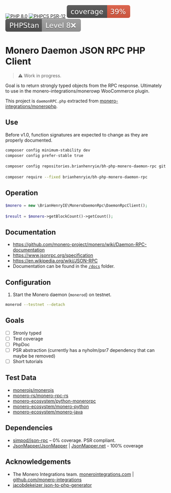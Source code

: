 [![PHP 8.0](https://img.shields.io/badge/PHP-8.0-8892BF.svg)]() [![PHPCS PSR-12](https://img.shields.io/badge/PHPCS-PSR–12❌-lightgrey.svg)](https://www.php-fig.org/psr/psr-12/) [![PHPUnit ](.github/coverage.svg)](https://brianhenryie.github.io/bh-php-monero-explorer/) [![PHPStan ](.github/phpstan.svg)](https://phpstan.org/)

# Monero Daemon JSON RPC PHP Client

> ⚠️ Work in progress. 

Goal is to return strongly typed objects from the RPC response. Ultimately to use in the monero-integrations/monerowp WooCommerce plugin.

This project is `daemonRPC.php` extracted from [monero-integrations/monerophp](https://github.com/monero-integrations/monerophp).

## Use

Before v1.0, function signatures are expected to change as they are properly documented.

```bash
composer config minimum-stability dev
composer config prefer-stable true

composer config repositories.brianhenryie/bh-php-monero-daemon-rpc git https://github.com/brianhenryie/bh-php-monero-daemon-rpc

composer require --fixed brianhenryie/bh-php-monero-daemon-rpc
```

## Operation

```php
$monero = new \BrianHenryIE\MoneroDaemonRpc\DaemonRpcClient();

$result = $monero->getBlockCount()->getCount();
```


## Documentation

* https://github.com/monero-project/monero/wiki/Daemon-RPC-documentation
* https://www.jsonrpc.org/specification
* https://en.wikipedia.org/wiki/JSON-RPC
* Documentation can be found in the [`/docs`](tree/master/docs) folder.

## Configuration
 
1. Start the Monero daemon (`monerod`) on testnet.
```bash
monerod --testnet --detach
```

## Goals

* [ ] Stronly typed 
* [ ] Test coverage
* [ ] PhpDoc
* [ ] PSR abstraction (currently has a nyholm/psr7 dependency that can maybe be removed)
* [ ] Short tutorials

## Test Data

* [monerojs/monerojs](https://github.com/monerojs/monerojs/blob/dev/test/index_test.js)
* [monero-rs/monero-rpc-rs](https://github.com/monero-rs/monero-rpc-rs/blob/main/tests/clients_tests/basic_daemon_rpc.rs)
* [monero-ecosystem/python-monerorpc](https://github.com/monero-ecosystem/python-monerorpc/blob/master/examples/test_rpc_batch.py)
* [monero-ecosystem/monero-python](https://github.com/monero-ecosystem/monero-python/blob/master/tests/test_jsonrpcdaemon.py)
* [monero-ecosystem/monero-java](https://github.com/monero-ecosystem/monero-java/blob/master/src/test/java/test/TestMoneroDaemonRpc.java)

## Dependencies

* [simpod/json-rpc](https://github.com/simPod/PhpJsonRpc) – 0% coverage. PSR compliant.
* [JsonMapper/JsonMapper](https://github.com/JsonMapper/JsonMapper) | [JsonMapper.net](https://jsonmapper.net) - 100% coverage

## Acknowledgements

* The Monero Integrations team. [monerointegrations.com](https://monerointegrations.com) | [github.com/monero-integrations](https://github.com/monero-integrations/monerophp/graphs/contributors)
* [jacobdekeizer json-to-php-generator](https://jacobdekeizer.github.io/json-to-php-generator/#/)


